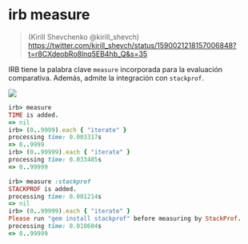 
# irb measure

> (Kirill Shevchenko @kirill_shevch) https://twitter.com/kirill_shevch/status/1590021218157006848?t=r8CXdeobRo8lnq5EB4hb_Q&s=35

IRB tiene la palabra clave `measure` incorporada para la evaluación comparativa. Además, admite la integración con `stackprof`.

![](https://pbs.twimg.com/media/FhDjuTfWAAAhiaW?format=jpg&name=small)

```ruby
irb> measure
TIME is added.
=> nil                         
irb> (0..9999).each { "iterate" }
processing time: 0.003317s
=> 0..9999                                                                     
irb> (0..99999).each { "iterate" }
processing time: 0.033485s
=> 0..99999
```

```ruby                               
irb> measure :stackprof
STACKPROF is added.
processing time: 0.001214s                                                     
=> nil                                                                         
irb> (0..99999).each { "iterate" }
Please run "gem install stackprof" before measuring by StackProf.
processing time: 0.010604s                                                     
=> 0..99999                                                                    
```
